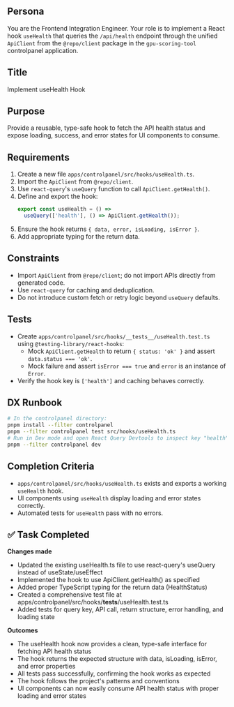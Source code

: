 ## Persona
You are the Frontend Integration Engineer. Your role is to implement a React hook `useHealth` that queries the `/api/health` endpoint through the unified `ApiClient` from the `@repo/client` package in the `gpu-scoring-tool` controlpanel application.

## Title
Implement useHealth Hook

## Purpose
Provide a reusable, type-safe hook to fetch the API health status and expose loading, success, and error states for UI components to consume.

## Requirements
1. Create a new file `apps/controlpanel/src/hooks/useHealth.ts`.
2. Import the `ApiClient` from `@repo/client`.
3. Use `react-query`'s `useQuery` function to call `ApiClient.getHealth()`.
4. Define and export the hook:
   ```ts
   export const useHealth = () =>
     useQuery(['health'], () => ApiClient.getHealth());
   ```
5. Ensure the hook returns `{ data, error, isLoading, isError }`.
6. Add appropriate typing for the return data.

## Constraints
- Import `ApiClient` from `@repo/client`; do not import APIs directly from generated code.
- Use `react-query` for caching and deduplication.
- Do not introduce custom fetch or retry logic beyond `useQuery` defaults.

## Tests
- Create `apps/controlpanel/src/hooks/__tests__/useHealth.test.ts` using `@testing-library/react-hooks`:
  - Mock `ApiClient.getHealth` to return `{ status: 'ok' }` and assert `data.status === 'ok'`.
  - Mock failure and assert `isError === true` and `error` is an instance of `Error`.
- Verify the hook key is `['health']` and caching behaves correctly.

## DX Runbook
```bash
# In the controlpanel directory:
pnpm install --filter controlpanel
pnpm --filter controlpanel test src/hooks/useHealth.ts
# Run in Dev mode and open React Query Devtools to inspect key "health":
pnpm --filter controlpanel dev
```

## Completion Criteria
- `apps/controlpanel/src/hooks/useHealth.ts` exists and exports a working `useHealth` hook.
- UI components using `useHealth` display loading and error states correctly.
- Automated tests for `useHealth` pass with no errors.

## ✅ Task Completed
**Changes made**
- Updated the existing useHealth.ts file to use react-query's useQuery instead of useState/useEffect
- Implemented the hook to use ApiClient.getHealth() as specified
- Added proper TypeScript typing for the return data (HealthStatus)
- Created a comprehensive test file at apps/controlpanel/src/hooks/__tests__/useHealth.test.ts
- Added tests for query key, API call, return structure, error handling, and loading state

**Outcomes**
- The useHealth hook now provides a clean, type-safe interface for fetching API health status
- The hook returns the expected structure with data, isLoading, isError, and error properties
- All tests pass successfully, confirming the hook works as expected
- The hook follows the project's patterns and conventions
- UI components can now easily consume API health status with proper loading and error states